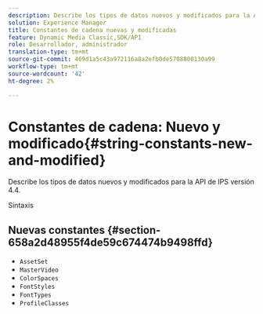 ```yaml
---
description: Describe los tipos de datos nuevos y modificados para la API de IPS versión 4.4.
solution: Experience Manager
title: Constantes de cadena nuevas y modificadas
feature: Dynamic Media Classic,SDK/API
role: Desarrollador, administrador
translation-type: tm+mt
source-git-commit: 469d1a5c43a972116a8a2efb0de5708800130a99
workflow-type: tm+mt
source-wordcount: '42'
ht-degree: 2%

---
```



# Constantes de cadena: Nuevo y modificado{#string-constants-new-and-modified}

Describe los tipos de datos nuevos y modificados para la API de IPS versión 4.4.

Sintaxis

## Nuevas constantes {#section-658a2d48955f4de59c674474b9498ffd}

* `AssetSet`
* `MasterVideo`
* `ColorSpaces`
* `FontStyles`
* `FontTypes`
* `ProfileClasses`

<!--
Note: Can't tell from original docs if these are new or changes. Calling 'em new by default.
-->

